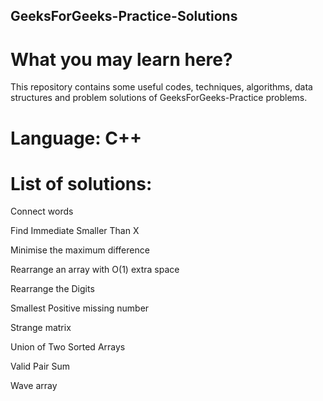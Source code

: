 ## GeeksForGeeks-Practice-Solutions

# What you may learn here?

This repository contains some useful codes, techniques, algorithms, data structures and problem solutions of GeeksForGeeks-Practice problems.

# Language: C++

# List of solutions:

Connect words

Find Immediate Smaller Than X

Minimise the maximum difference

Rearrange an array with O(1) extra space

Rearrange the Digits

Smallest Positive missing number

Strange matrix

Union of Two Sorted Arrays

Valid Pair Sum

Wave array
